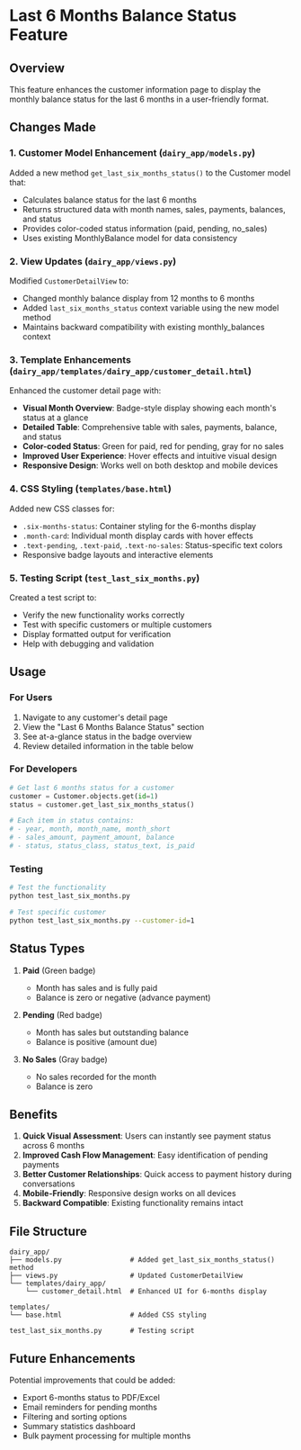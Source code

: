 # Last 6 Months Balance Status Feature

## Overview
This feature enhances the customer information page to display the monthly balance status for the last 6 months in a user-friendly format.

## Changes Made

### 1. Customer Model Enhancement (`dairy_app/models.py`)
Added a new method `get_last_six_months_status()` to the Customer model that:
- Calculates balance status for the last 6 months
- Returns structured data with month names, sales, payments, balances, and status
- Provides color-coded status information (paid, pending, no_sales)
- Uses existing MonthlyBalance model for data consistency

### 2. View Updates (`dairy_app/views.py`)
Modified `CustomerDetailView` to:
- Changed monthly balance display from 12 months to 6 months
- Added `last_six_months_status` context variable using the new model method
- Maintains backward compatibility with existing monthly_balances context

### 3. Template Enhancements (`dairy_app/templates/dairy_app/customer_detail.html`)
Enhanced the customer detail page with:
- **Visual Month Overview**: Badge-style display showing each month's status at a glance
- **Detailed Table**: Comprehensive table with sales, payments, balance, and status
- **Color-coded Status**: Green for paid, red for pending, gray for no sales
- **Improved User Experience**: Hover effects and intuitive visual design
- **Responsive Design**: Works well on both desktop and mobile devices

### 4. CSS Styling (`templates/base.html`)
Added new CSS classes for:
- `.six-months-status`: Container styling for the 6-months display
- `.month-card`: Individual month display cards with hover effects
- `.text-pending`, `.text-paid`, `.text-no-sales`: Status-specific text colors
- Responsive badge layouts and interactive elements

### 5. Testing Script (`test_last_six_months.py`)
Created a test script to:
- Verify the new functionality works correctly
- Test with specific customers or multiple customers
- Display formatted output for verification
- Help with debugging and validation

## Usage

### For Users
1. Navigate to any customer's detail page
2. View the "Last 6 Months Balance Status" section
3. See at-a-glance status in the badge overview
4. Review detailed information in the table below

### For Developers
```python
# Get last 6 months status for a customer
customer = Customer.objects.get(id=1)
status = customer.get_last_six_months_status()

# Each item in status contains:
# - year, month, month_name, month_short
# - sales_amount, payment_amount, balance
# - status, status_class, status_text, is_paid
```

### Testing
```bash
# Test the functionality
python test_last_six_months.py

# Test specific customer
python test_last_six_months.py --customer-id=1
```

## Status Types

1. **Paid** (Green badge)
   - Month has sales and is fully paid
   - Balance is zero or negative (advance payment)

2. **Pending** (Red badge)
   - Month has sales but outstanding balance
   - Balance is positive (amount due)

3. **No Sales** (Gray badge)
   - No sales recorded for the month
   - Balance is zero

## Benefits

1. **Quick Visual Assessment**: Users can instantly see payment status across 6 months
2. **Improved Cash Flow Management**: Easy identification of pending payments
3. **Better Customer Relationships**: Quick access to payment history during conversations
4. **Mobile-Friendly**: Responsive design works on all devices
5. **Backward Compatible**: Existing functionality remains intact

## File Structure
```
dairy_app/
├── models.py                 # Added get_last_six_months_status() method
├── views.py                  # Updated CustomerDetailView
└── templates/dairy_app/
    └── customer_detail.html  # Enhanced UI for 6-months display

templates/
└── base.html                 # Added CSS styling

test_last_six_months.py       # Testing script
```

## Future Enhancements

Potential improvements that could be added:
- Export 6-months status to PDF/Excel
- Email reminders for pending months
- Filtering and sorting options
- Summary statistics dashboard
- Bulk payment processing for multiple months
